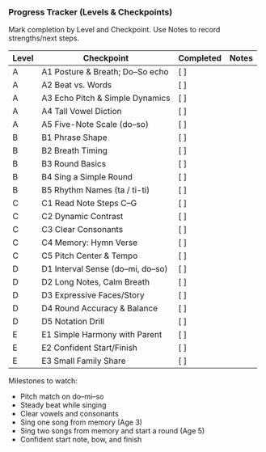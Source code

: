### Progress Tracker (Levels & Checkpoints)

Mark completion by Level and Checkpoint. Use Notes to record strengths/next steps.

| Level | Checkpoint | Completed | Notes |
| --- | --- | --- | --- |
| A | A1 Posture & Breath; Do–So echo | [ ] | |
| A | A2 Beat vs. Words | [ ] | |
| A | A3 Echo Pitch & Simple Dynamics | [ ] | |
| A | A4 Tall Vowel Diction | [ ] | |
| A | A5 Five-Note Scale (do–so) | [ ] | |
| B | B1 Phrase Shape | [ ] | |
| B | B2 Breath Timing | [ ] | |
| B | B3 Round Basics | [ ] | |
| B | B4 Sing a Simple Round | [ ] | |
| B | B5 Rhythm Names (ta / ti-ti) | [ ] | |
| C | C1 Read Note Steps C–G | [ ] | |
| C | C2 Dynamic Contrast | [ ] | |
| C | C3 Clear Consonants | [ ] | |
| C | C4 Memory: Hymn Verse | [ ] | |
| C | C5 Pitch Center & Tempo | [ ] | |
| D | D1 Interval Sense (do–mi, do–so) | [ ] | |
| D | D2 Long Notes, Calm Breath | [ ] | |
| D | D3 Expressive Faces/Story | [ ] | |
| D | D4 Round Accuracy & Balance | [ ] | |
| D | D5 Notation Drill | [ ] | |
| E | E1 Simple Harmony with Parent | [ ] | |
| E | E2 Confident Start/Finish | [ ] | |
| E | E3 Small Family Share | [ ] | |

Milestones to watch:
- Pitch match on do–mi–so
- Steady beat while singing
- Clear vowels and consonants
- Sing one song from memory (Age 3)
- Sing two songs from memory and start a round (Age 5)
- Confident start note, bow, and finish

